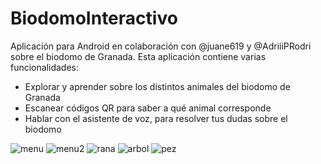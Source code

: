 # BiodomoInteractivo
Aplicación para Android en colaboración con @juane619 y @AdriiiPRodri sobre el biodomo de Granada.
Esta aplicación contiene varias funcionalidades:
  * Explorar y aprender sobre los distintos animales del biodomo de Granada
  * Escanear códigos QR para saber a qué animal corresponde
  * Hablar con el asistente de voz, para resolver tus dudas sobre el biodomo
  
![menu](https://github.com/juliofgx17/BiodomoInteractivo/blob/master/capturas/menu_.jpg)
![menu2](https://github.com/juliofgx17/BiodomoInteractivo/blob/master/capturas/menu2_.jpg)
![rana](https://github.com/juliofgx17/BiodomoInteractivo/blob/master/capturas/rana_.jpg)
![arbol](https://github.com/juliofgx17/BiodomoInteractivo/blob/master/capturas/arbol_.jpg)
![pez](https://github.com/juliofgx17/BiodomoInteractivo/blob/master/capturas/pez_.jpg)


